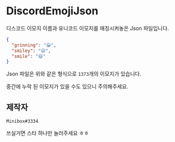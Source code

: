 # DiscordEmojiJson
디스코드 이모지 이름과 유니코드 이모지를 매칭시켜놓은 Json 파일입니다.

```json
{
  "grinning": "😀",
  "smiley": "😃",
  "smile": "😄"
}
```
Json 파일은 위와 같은 형식으로 `1373`개의 이모지가 있습니다.

중간에 누락 된 이모지가 있을 수도 있으니 주의해주세요.

## 제작자
`Minibox#3334`

쓰실거면 스타 하나만 눌러주세요 ㅎㅎ
